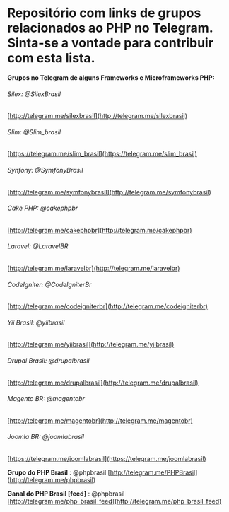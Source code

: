 # Repositório com links de grupos relacionados ao PHP  no Telegram. Sinta-se a vontade para contribuir com esta lista.


 **Grupos no Telegram de alguns Frameworks e Microframeworks PHP:** 

###### Sílex: @SilexBrasil
[http://telegram.me/silexbrasil](http://telegram.me/silexbrasil)

###### Slim: @Slim_brasil
[https://telegram.me/slim_brasil](https://telegram.me/slim_brasil)


###### Synfony: @SymfonyBrasil
[http://telegram.me/symfonybrasil](http://telegram.me/symfonybrasil)


###### Cake PHP: @cakephpbr
[http://telegram.me/cakephpbr](http://telegram.me/cakephpbr)


###### Laravel: @LaravelBR
[http://telegram.me/laravelbr](http://telegram.me/laravelbr)


###### CodeIgniter: @CodeIgniterBr
[http://telegram.me/codeigniterbr](http://telegram.me/codeigniterbr)



###### Yii Brasil: @yiibrasil
[http://telegram.me/yiibrasil](http://telegram.me/yiibrasil)



###### Drupal Brasil: @drupalbrasil
[http://telegram.me/drupalbrasil](http://telegram.me/drupalbrasil)


###### Magento BR: @magentobr
[http://telegram.me/magentobr](http://telegram.me/magentobr)

###### Joomla BR: @joomlabrasil
[https://telegram.me/joomlabrasil](https://telegram.me/joomlabrasil) 


 **Grupo do PHP Brasil** : @phpbrasil 
 [http://telegram.me/PHPBrasil] (http://telegram.me/phpbrasil) 
 
 **Ganal do PHP Brasil [feed]** : @phpbrasil 
 [http://telegram.me/php_brasil_feed](http://telegram.me/php_brasil_feed)
